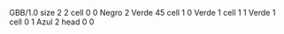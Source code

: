 <gs-board without-header> GBB/1.0
size 2 2
cell 0 0 Negro 2 Verde 45
cell 1 0 Verde 1 
cell 1 1 Verde 1 
cell 0 1 Azul 2
head 0 0 </gs-board>